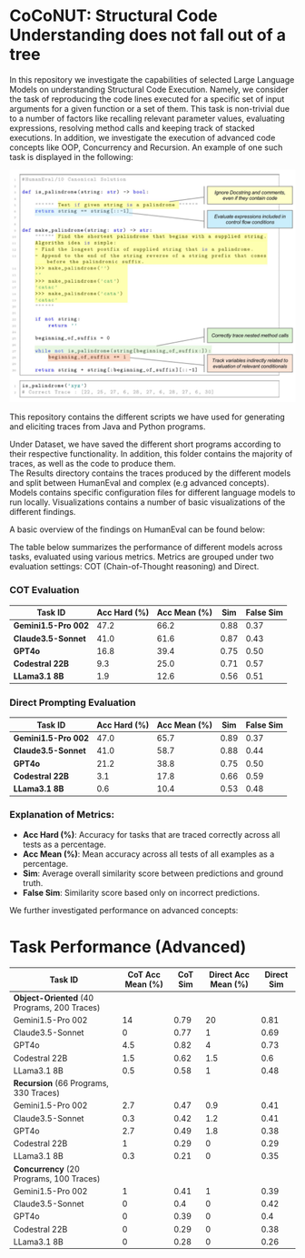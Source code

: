 # CoCoNUT: Structural Code Understanding does not fall out of a tree
In this repository we investigate the capabilities of selected Large Language Models on understanding Structural Code Execution.
Namely, we consider the task of reproducing the code lines executed for a specific set of input arguments for a given function or a set of them.
This task is non-trivial due to a number of factors like recalling relevant parameter values, evaluating expressions, resolving method calls and keeping track of stacked executions.
In addition, we investigate the execution of advanced code concepts like OOP, Concurrency and Recursion. An example of one such task is displayed in the following:

![Code Execution Tracing Task](Visualizations/NonTrivial.jpg)


This repository contains the different scripts we have used for generating and eliciting traces from Java and Python programs.

Under Dataset, we have saved the different short programs according to their respective functionality. In addition, this folder contains the majority of traces, as well as the code to produce them.  
The Results directory contains the traces produced by the different models and split between HumanEval and complex (e.g advanced concepts).
Models contains specific configuration files for different language models to run locally. Visualizations contains a number of basic visualizations of the different findings.

A basic overview of the findings on HumanEval can be found below:

The table below summarizes the performance of different models across tasks, evaluated using various metrics. Metrics are grouped under two evaluation settings: COT (Chain-of-Thought reasoning) and Direct.

### COT Evaluation

| **Task ID**          | **Acc Hard (%)** | **Acc Mean (%)** | **Sim** | **False Sim** |
|-----------------------|------------------|------------------|---------|---------------|
| **Gemini1.5-Pro 002** | 47.2            | 66.2            | 0.88    | 0.37          |
| **Claude3.5-Sonnet**  | 41.0            | 61.6            | 0.87    | 0.43          |
| **GPT4o**             | 16.8            | 39.4            | 0.75    | 0.50          |
| **Codestral 22B**     | 9.3             | 25.0            | 0.71    | 0.57          |
| **LLama3.1 8B**       | 1.9             | 12.6            | 0.56    | 0.51          |

### Direct Prompting Evaluation

| **Task ID**          | **Acc Hard (%)** | **Acc Mean (%)** | **Sim** | **False Sim** |
|-----------------------|------------------|------------------|---------|---------------|
| **Gemini1.5-Pro 002** | 47.0            | 65.7            | 0.89    | 0.37          |
| **Claude3.5-Sonnet**  | 41.0            | 58.7            | 0.88    | 0.44          |
| **GPT4o**             | 21.2            | 38.8            | 0.75    | 0.50          |
| **Codestral 22B**     | 3.1             | 17.8            | 0.66    | 0.59          |
| **LLama3.1 8B**       | 0.6             | 10.4            | 0.53    | 0.48          |


### Explanation of Metrics:
- **Acc Hard (%)**: Accuracy for tasks that are traced correctly across all tests as a percentage.
- **Acc Mean (%)**: Mean accuracy across all tests of all examples as a percentage.
- **Sim**: Average overall similarity score between predictions and ground truth.
- **False Sim**: Similarity score based only on incorrect predictions.

We further investigated performance on advanced concepts:

# Task Performance (Advanced)

| **Task ID**          | **CoT Acc Mean (%)** | **CoT Sim** | **Direct Acc Mean (%)** | **Direct Sim** |
|-----------------------|----------------------|-------------|-------------------------|----------------|
| **Object-Oriented** (40 Programs, 200 Traces) |
| Gemini1.5-Pro 002     | 14                  | 0.79        | 20                     | 0.81           |
| Claude3.5-Sonnet      | 0                   | 0.77        | 1                      | 0.69           |
| GPT4o                 | 4.5                 | 0.82        | 4                      | 0.73           |
| Codestral 22B         | 1.5                 | 0.62        | 1.5                    | 0.6            |
| LLama3.1 8B           | 0.5                 | 0.58        | 1                      | 0.48           |
| **Recursion** (66 Programs, 330 Traces) |
| Gemini1.5-Pro 002     | 2.7                 | 0.47        | 0.9                    | 0.41           |
| Claude3.5-Sonnet      | 0.3                 | 0.42        | 1.2                    | 0.41           |
| GPT4o                 | 2.7                 | 0.49        | 1.8                    | 0.38           |
| Codestral 22B         | 1                   | 0.29        | 0                      | 0.29           |
| LLama3.1 8B           | 0.3                 | 0.21        | 0                      | 0.35           |
| **Concurrency** (20 Programs, 100 Traces) |
| Gemini1.5-Pro 002     | 1                   | 0.41        | 1                      | 0.39           |
| Claude3.5-Sonnet      | 0                   | 0.4         | 0                      | 0.42           |
| GPT4o                 | 0                   | 0.39        | 0                      | 0.4            |
| Codestral 22B         | 0                   | 0.29        | 0                      | 0.38           |
| LLama3.1 8B           | 0                   | 0.28        | 0                      | 0.26           |



